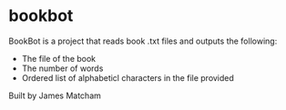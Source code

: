 # bookbot

BookBot is a project that reads book .txt files and outputs the following:
- The file of the book
- The number of words
- Ordered list of alphabeticl characters in the file provided

Built by James Matcham